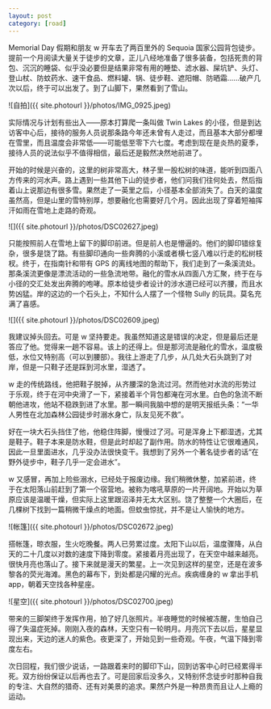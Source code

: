 ```yaml
---
layout: post
category: [road]
---
```


Memorial Day 假期和朋友 w 开车去了两百里外的 Sequoia 国家公园背包徒步。提前一个月阅读大量关于徒步的文章，正儿八经地准备了很多装备，包括死贵的背包、沉沉的睡袋、似乎没必要但是结果非常有用的睡垫、滤水器、屎坑铲、头灯、登山杖、防蚊药水、速干食品、燃料罐、锅、徒步鞋、遮阳帽、防晒霜......破产几次以后，终于可以出发了。到了山脚下，果然看到了雪山。

![自拍]({{ site.photourl }}/photos/IMG_0925.jpeg)

实际情况与计划有些出入——原本打算爬一条叫做 Twin Lakes 的小径，但是到达访客中心后，接待的服务人员说那条路今年还未曾有人走过，而且基本大部分都埋在雪里，而且温度会非常低——可能低至零下六七度。考虑到现在是炎热的夏季，接待人员的说法似乎不值得相信，最后还是毅然决然地前进了。

开始的时候是兴奋的，这里的树非常高大，林子里一股松树的味道，能听到四面八方传来的河水声。路上遇到一些其他下山的徒步者，他们问我们往何处去，然后指着山上说那边有很多雪。果然走了一英里之后，小径基本全部消失了。白天的温度虽然高，但是山里的雪特别厚，想要融化也需要好几个月。因此出现了穿着短袖挥汗如雨在雪地上走路的奇观。

![]({{ site.photourl }}/photos/DSC02627.jpeg)

只能按照前人在雪地上留下的脚印前进。但是前人也是懵逼的。他们的脚印错综复杂，很多是饶了路。有些脚印通向一些奔腾的小溪或者横七竖八难以行走的松树枝杈。终于，在指南针和带有 GPS 的离线地图的帮助下，我们走到了一条溪流处。那条溪流更像是漂流活动的一些急流地带。融化的雪水从四面八方汇聚，终于在与小径的交汇处发出奔腾的咆哮。原本给徒步者设计的涉水道已经可以齐腰，而且水势凶猛。岸的这边的一个石头上，不知什么人摆了一个怪物 Sully 的玩具。莫名充满了喜感。

![]({{ site.photourl }}/photos/DSC02609.jpeg)

我建议掉头回去。可是 w 坚持要走。我虽然知道这是错误的决定，但是最后还是答应了他。觉得来一趟不容易。该上的还得上。但是那河流是融化的雪水，温度极低，水位又特别高（可以到腰部）。我往上游走了几步，从几处大石头跳到了对岸，但是一只鞋子还是踩到河水里，湿透了。

w 走的传统路线，他把鞋子脱掉，从齐腰深的急流过河。然而他对水流的形势过于乐观，终于在河中央滑了一下，紧接着半个背包都淹在河水里。白色的急流不断朝他进攻，他站不稳跌到进了水里。那一瞬间我脑中想的是明天报纸头条：“一华人男性在北加森林公园徒步时溺水身亡，队友见死不救”。

好在一块大石头挡住了他，他稳住阵脚，慢慢过了河。可是浑身上下都湿透，尤其是鞋子。鞋子本来是防水鞋，但是此时却起了副作用。防水的特性让它很难通风，因此一旦里面进水，几乎没办法很快变干。我想到了另外一个著名徒步者的话“在野外徒步中，鞋子几乎一定会进水”。

w 又感冒，再加上险些溺水，已经处于报废边缘。我们稍微休整，加紧前进，终于在太阳落山前赶到了第一个宿营地。被称为喀吼草原的一片开阔地。开始以为草原应该是温暖干燥，但实际上这里跟沼泽并无太大区别。饶了整整一个大圈后，在几棵树下找到一篇稍微干燥点的地面。但蚊虫惊扰，并不是让人愉快的地方。

![帐篷]({{ site.photourl }}/photos/DSC02672.jpeg)

搭帐篷，晾衣服，生火吃晚餐。两人已劳累过度。太阳下山以后，温度骤降，从白天的二十几度以对数的速度下降到零度。紧接着月亮出现了，在天空中越来越亮。很快月亮也落山了。接下来就是漫天的繁星。上一次见到这样的星空，还是在波多黎各的荧光海滩。黑色的幕布下，到处都是闪耀的光点。疾病缠身的 w 拿出手机 app，朝着天空找各种星座。

![星空]({{ site.photourl }}/photos/DSC02700.jpeg)

带来的三脚架终于发挥作用，拍了好几张照片。半夜睡觉的时候被冻醒，生怕自己得了失温症死掉。刚刚入夜的森林，天空只有一轮明月。月亮沉下去以后，星星显现出来，天边的迷人的紫色。夜更深了，开始见到一些奇观。午夜，气温下降到零度左右。

次日回程，我们很少说话，一路跟着来时的脚印下山，回到访客中心时已经累得半死。双方纷纷保证以后再也去了。可是回家后没多久，又特别怀念徒步时那种自我的专注、大自然的猎奇、还有对美景的追求。果然户外是一种昂贵而且让人上瘾的运动。
